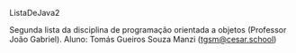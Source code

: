 
ListaDeJava2

Segunda lista da disciplina de programação orientada a objetos (Professor João Gabriel). Aluno: Tomás Gueiros Souza Manzi (tgsm@cesar.school)

